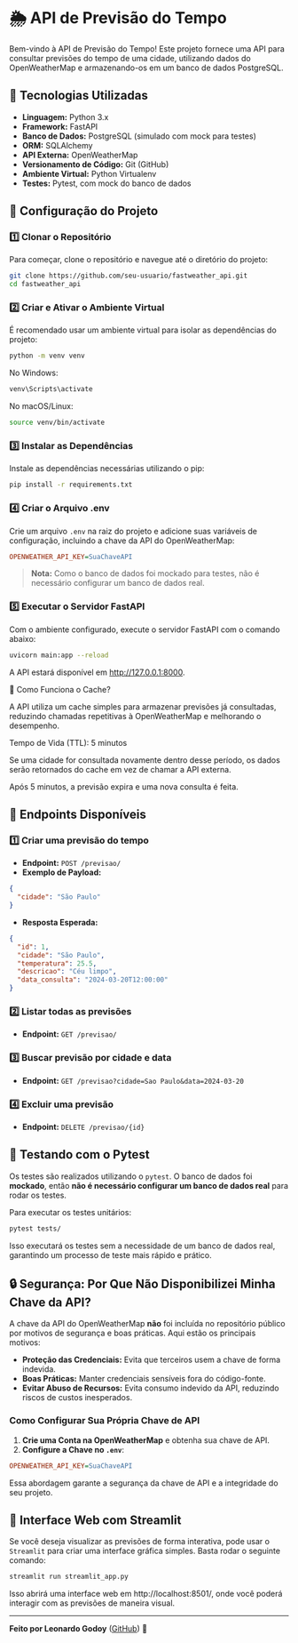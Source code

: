 # 🌦 API de Previsão do Tempo

Bem-vindo à API de Previsão do Tempo! Este projeto fornece uma API para consultar previsões do tempo de uma cidade, utilizando dados do OpenWeatherMap e armazenando-os em um banco de dados PostgreSQL.

## 🚀 Tecnologias Utilizadas
- **Linguagem:** Python 3.x
- **Framework:** FastAPI
- **Banco de Dados:** PostgreSQL (simulado com mock para testes)
- **ORM:** SQLAlchemy
- **API Externa:** OpenWeatherMap
- **Versionamento de Código:** Git (GitHub)
- **Ambiente Virtual:** Python Virtualenv
- **Testes:** Pytest, com mock do banco de dados

## 📌 Configuração do Projeto

### 1️⃣ Clonar o Repositório
Para começar, clone o repositório e navegue até o diretório do projeto:

```bash
git clone https://github.com/seu-usuario/fastweather_api.git
cd fastweather_api
```

### 2️⃣ Criar e Ativar o Ambiente Virtual
É recomendado usar um ambiente virtual para isolar as dependências do projeto:

```bash
python -m venv venv
```

No Windows:
```bash
venv\Scripts\activate
```

No macOS/Linux:
```bash
source venv/bin/activate
```

### 3️⃣ Instalar as Dependências
Instale as dependências necessárias utilizando o pip:

```bash
pip install -r requirements.txt
```

### 4️⃣ Criar o Arquivo .env
Crie um arquivo `.env` na raiz do projeto e adicione suas variáveis de configuração, incluindo a chave da API do OpenWeatherMap:

```ini
OPENWEATHER_API_KEY=SuaChaveAPI
```

> **Nota:** Como o banco de dados foi mockado para testes, não é necessário configurar um banco de dados real.

### 5️⃣ Executar o Servidor FastAPI
Com o ambiente configurado, execute o servidor FastAPI com o comando abaixo:

```bash
uvicorn main:app --reload
```

A API estará disponível em http://127.0.0.1:8000.

💽 Como Funciona o Cache?

A API utiliza um cache simples para armazenar previsões já consultadas, reduzindo chamadas repetitivas à OpenWeatherMap e melhorando o desempenho.

Tempo de Vida (TTL): 5 minutos

Se uma cidade for consultada novamente dentro desse período, os dados serão retornados do cache em vez de chamar a API externa.

Após 5 minutos, a previsão expira e uma nova consulta é feita.

## 📡 Endpoints Disponíveis

### 1️⃣ Criar uma previsão do tempo
- **Endpoint:** `POST /previsao/`
- **Exemplo de Payload:**

```json
{
  "cidade": "São Paulo"
}
```

- **Resposta Esperada:**

```json
{
  "id": 1,
  "cidade": "São Paulo",
  "temperatura": 25.5,
  "descricao": "Céu limpo",
  "data_consulta": "2024-03-20T12:00:00"
}
```

### 2️⃣ Listar todas as previsões
- **Endpoint:** `GET /previsao/`

### 3️⃣ Buscar previsão por cidade e data
- **Endpoint:** `GET /previsao?cidade=Sao Paulo&data=2024-03-20`

### 4️⃣ Excluir uma previsão
- **Endpoint:** `DELETE /previsao/{id}`

## 🧪 Testando com o Pytest
Os testes são realizados utilizando o `pytest`. O banco de dados foi **mockado**, então **não é necessário configurar um banco de dados real** para rodar os testes.

Para executar os testes unitários:

```bash
pytest tests/
```

Isso executará os testes sem a necessidade de um banco de dados real, garantindo um processo de teste mais rápido e prático.

## 🔒 Segurança: Por Que Não Disponibilizei Minha Chave da API?
A chave da API do OpenWeatherMap **não** foi incluída no repositório público por motivos de segurança e boas práticas. Aqui estão os principais motivos:

- **Proteção das Credenciais:** Evita que terceiros usem a chave de forma indevida.
- **Boas Práticas:** Manter credenciais sensíveis fora do código-fonte.
- **Evitar Abuso de Recursos:** Evita consumo indevido da API, reduzindo riscos de custos inesperados.

### Como Configurar Sua Própria Chave de API
1. **Crie uma Conta na OpenWeatherMap** e obtenha sua chave de API.
2. **Configure a Chave no `.env`**:

```ini
OPENWEATHER_API_KEY=SuaChaveAPI
```

Essa abordagem garante a segurança da chave de API e a integridade do seu projeto.

## 🎨 Interface Web com Streamlit
Se você deseja visualizar as previsões de forma interativa, pode usar o `Streamlit` para criar uma interface gráfica simples. Basta rodar o seguinte comando:

```bash
streamlit run streamlit_app.py
```

Isso abrirá uma interface web em http://localhost:8501/, onde você poderá interagir com as previsões de maneira visual.

---

**Feito por Leonardo Godoy** ([GitHub](https://github.com/leogdy)) 🚀

